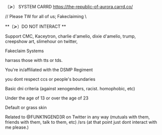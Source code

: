 〔≽〕 SYSTEM CARRD 
https://the-republic-of-aurora.carrd.co/



// Please TW for all of us; Fakeclaiming \\


**〔≽〕DO NOT INTERACT **

Support CMC, Kaceytron, charlie d'amelio, dixie d'amelio, trump, creepshow art, slimehour on twitter,

Fakeclaim Systems

harrass those with tts or tds.

You're in/affiliated with the DSMP Regiment 

you dont respect ccs or people's boundaries

Basic dni criteria (against xenogenders, racist. homophobic, etc)

Under the age of 13 or over the age of 23

Default or grass skin

Related to @FUNK1NGEND3R on Twitter in any way (mutuals with them, friends with them, talk to them, etc) /srs (at that point just dont interact with me please.)
